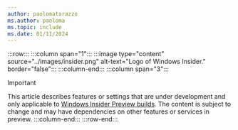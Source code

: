 ```yaml
---
author: paolomatarazzo
ms.author: paoloma
ms.topic: include
ms.date: 01/11/2024
--- 
```


:::row:::
:::column span="1":::
:::image type="content" source="../images/insider.png" alt-text="Logo of Windows Insider." border="false":::
:::column-end:::
:::column span="3":::
> [!IMPORTANT]
>This article describes features or settings that are under development and only applicable to [Windows Insider Preview builds](/windows-insider/). The content is subject to change and may have dependencies on other features or services in preview.
:::column-end:::
:::row-end:::
